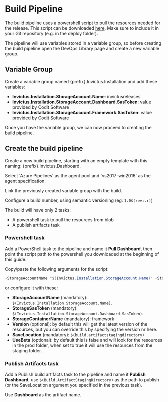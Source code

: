 # Build Pipeline

The build pipeline uses a powershell script to pull the resources needed for the release. This script can be downloaded [here](https://invictusreleases.blob.core.windows.net/devops/prod/Invictus-GetSources.ps1?st=2019-07-04T04%3A23%3A07Z&se=2050-07-05T04%3A23%3A00Z&sp=rl&sv=2017-07-29&sr=b&sig=QBgU4yCVEXeV4CHWlaA9fgTYO6y88hnFlYhsmEJVM1c%3D). Make sure to include it in your Git repository (e.g. in the deploy folder).

The pipeline will use variables stored in a variable group, so before creating the build pipeline open the DevOps Library page and create a new variable group.

## Variable Group

Create a variable group named {prefix}.Invictus.Installation and add these variables:

- **Invictus.Installation.StorageAccount&#46;Name**: invictusreleases
- **Invictus.Installation.StorageAccount.Dashboard.SasToken**: value provided by Codit Software
- **Invictus.Installation.StorageAccount.Framework.SasToken**: value provided by Codit Software

Once you have the variable group, we can now proceed to creating the build pipeline.

## Create the build pipeline

Create a new build pipeline, starting with an empty template with this naming: {prefix}.Invictus.Dashboard.

Select 'Azure Pipelines' as the agent pool and 'vs2017-win2016' as the agent specification.

Link the previously created variable group with the build.

Configure a build number, using semantic versioning (eg: `1.0$(rev:.r)`)

The build will have only 2 tasks:

- A powershell task to pull the resources from blob
- A publish artifacts task

### Powershell task

Add a PowerShell task to the pipeline and name it **Pull Dashboard**, then point the script path to the powershell you downloaded at the beginning of this guide.

Copy/paste the following arguments for the script:

```powershell
-StorageAccountName "$(Invictus.Installation.StorageAccount.Name)" -StorageSasToken  "$(Invictus.Installation.StorageAccount.Dashboard.SasToken)" -StorageContainerName "dashboard" -SaveLocation "$(Build.ArtifactStagingDirectory)" -UseBeta $False
```

or configure it with these:

- **StorageAccountName** (mandatory): `$(Invictus.Installation.StorageAccount.Name)`.
- **StorageSasToken** (mandatory): `$(Invictus.Installation.StorageAccount.Dashboard.SasToken)`.
- **StorageContainerName** (mandatory): framework
- **Version** (optional): by default this will get the latest version of the resources, but you can override this by specifying the version nr here.
- **SaveLocation** (mandatory): `$(build.artifactstagingdirectory)`
- **UseBeta** (optional): by default this is false and will look for the resources in the prod folder, when set to true it will use the resources from the staging folder.

### Publish Artifacts task

Add a Publish build artifacts task to the pipeline and name it **Publish Dashboard**, use `$(Build.ArtifactStagingDirectory)` as the path to publish (or the SaveLocation argument you specified in the previous task).

Use **Dashboard** as the artifact name.
